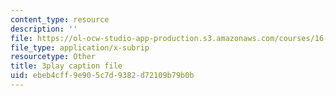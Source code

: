 ```yaml
---
content_type: resource
description: ''
file: https://ol-ocw-studio-app-production.s3.amazonaws.com/courses/16-687-private-pilot-ground-school-january-iap-2019/ebeb4cff9e905c7d9382d72109b79b0b_ksyY5wa5_50.vtt
file_type: application/x-subrip
resourcetype: Other
title: 3play caption file
uid: ebeb4cff-9e90-5c7d-9382-d72109b79b0b
---
```


